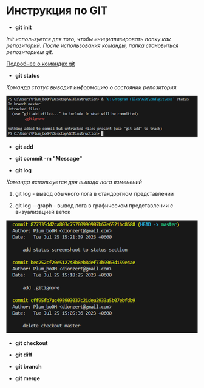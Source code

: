 # Инструкция по GIT

* **git init**

*Init используется для того, чтобы инициализировать папку как репозиторий.
После использования команды, папка становиться репозиторием git.*

[Подробнее о командах git](https://gbcdn.mrgcdn.ru/uploads/asset/3937510/attachment/187904bc7fa424abc113f5dda8b497ff.pdf)

* **git status**

*Команда статус выводит информацию о состоянии репозитория.*

![Пример вывода команды status!](status.PNG)

* **git add**

* **git commit -m "Message"**

* **git log**

*Команда используется для вывода лога изменений*

1. git log - вывод обычного лога в стандортном представлении

2. git log --graph - вывод лога в графическом представлении с визуализацией веток



![Пример вывода команды log!](log.PNG)
* **git checkout**

* **git diff**

* **git branch**

* **git merge**